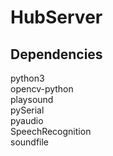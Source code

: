 # HubServer

## Dependencies
python3  
opencv-python  
playsound  
pySerial  
pyaudio  
SpeechRecognition  
soundfile  
